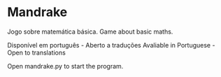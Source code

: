# Mandrake

Jogo sobre matemática básica.
Game about basic maths.

Disponível em português - Aberto a traduções
Avaliable in Portuguese - Open to translations

Open mandrake.py to start the program.
